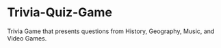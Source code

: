 # Trivia-Quiz-Game
Trivia Game that presents questions from History, Geography, Music, and Video Games.
